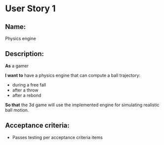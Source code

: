 # User Story 1

## Name:
Physics engine


## Description:
**As** a gamer 

**I want to** have a physics engine that can compute a ball trajectory:

- during a free fall
- after a throw
- after a rebond


**So that** the 3d game will use the implemented engine for simulating realistic ball motion.
 

## Acceptance criteria:
- Passes testing per acceptance criteria items